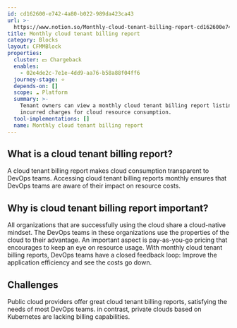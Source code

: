 ```yaml
---
id: cd162600-e742-4a80-b022-989da423ca43
url: >-
  https://www.notion.so/Monthly-cloud-tenant-billing-report-cd162600e7424a80b022989da423ca43
title: Monthly cloud tenant billing report
category: Blocks
layout: CFMMBlock
properties:
  cluster: 💵 Chargeback
  enables:
    - 02e4de2c-7e1e-4dd9-aa76-b58a88f04ff6
  journey-stage: ⭐️
  depends-on: []
  scope: ☁️ Platform
  summary: >-
    Tenant owners can view a monthly cloud tenant billing report listing all
    incurred charges for cloud resource consumption.
  tool-implementations: []
  name: Monthly cloud tenant billing report
---
```


## What is a cloud tenant billing report?

A cloud tenant billing report makes cloud consumption transparent to DevOps teams. Accessing cloud tenant billing reports monthly ensures that DevOps teams are aware of their impact on resource costs.

## Why is cloud tenant billing report important?

All organizations that are successfully using the cloud share a cloud-native mindset. The DevOps teams in these organizations use the properties of the cloud to their advantage. An important aspect is pay-as-you-go pricing that encourages to keep an eye on resource usage. With monthly cloud tenant billing reports, DevOps teams have a closed feedback loop: Improve the application efficiency and see the costs go down.

## Challenges

Public cloud providers offer great cloud tenant billing reports, satisfying the needs of most DevOps teams. in contrast, private clouds based on Kubernetes are lacking billing capabilities.



